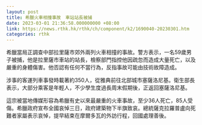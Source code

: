 ```yaml
---
layout: post
title: 希臘火車相撞事故　車站站長被捕
date: 2023-03-01 21:36:58.000000000 +08:00
link: https://news.rthk.hk/rthk/ch/component/k2/1690040-20230301.htm
categories: rthk
---
```


希臘當局正調查中部拉里薩市郊外兩列火車相撞的事故。警方表示，一名59歲男子被捕，他是拉里薩市車站的站長，檢察部門指控他因疏忽而造成大量死亡，以及嚴重的身體傷害。他否認有任何不當行為，反指事故可能由技術故障造成。

涉事的客運列車事發時載著約350人，從雅典前往北部城市塞薩洛尼基。衛生部長表示，大部分乘客是年輕人，不少學生度過長周末假期後，正返回塞薩洛尼基。

這宗被當地傳媒形容為希臘有史以來最嚴重的火車事故，至少36人死亡，85人受傷。希臘政府宣布全國哀悼三日，政府建築物下半旗致哀。總統薩克拉羅普盧向死難者家屬表示哀悼，提早結束在摩爾多瓦的外訪行程，回國處理善後。
